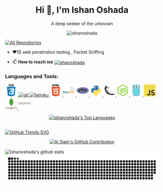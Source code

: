 <h1 align="center">Hi 👋, I'm Ishan Oshada</h1>
<p align="center"> A deep seeker of the unknown </p>

<p align="center"> <img src="https://komarev.com/ghpvc/?username=ishanoshada&label=Profile%20views&color=red&style=flat" alt="ishanoshada" /> </p>
<p align="left">
  <a href="https://github.com/ishanoshada?tab=repositories" target="_blank"><img alt="All Repositories" title="All Repositories" src="https://img.shields.io/badge/-All%20Repos-2962FF?style=for-the-badge&logo=koding&logoColor=white"/></a>
</p>


- ❤️😼 web penetration testing  , Packet Sniffing 



- 📫 **How to reach me** <a href="https://t.me/ishanoshada" target="blank"><img align="center" src="https://upload.wikimedia.org/wikipedia/commons/thumb/8/82/Telegram_logo.svg/240px-Telegram_logo.svg.png" alt="ishanoshada" height="30" width="40" /></a>



<!-- Languages and Tools -->
<h3 align="left">Languages and Tools:</h3>
<p align="left">
  <!-- CSS -->
  <a href="https://www.w3schools.com/css/" target="_blank" class="icon">
    <img src="https://raw.githubusercontent.com/devicons/devicon/master/icons/css3/css3-original-wordmark.svg" alt="css3" width="40" height="40"/>
  </a>
  <!-- Git -->
  <a href="https://git-scm.com/" target="_blank" class="icon">
    <img src="https://www.vectorlogo.zone/logos/git-scm/git-scm-icon.svg" alt="git" width="40" height="40"/>
  </a>
  <!-- Heroku -->
  <a href="https://heroku.com" target="_blank" class="icon">
    <img src="https://www.vectorlogo.zone/logos/heroku/heroku-icon.svg" alt="heroku" width="40" height="40"/>
  </a>
  <!-- HTML -->
  <a href="https://www.w3.org/html/" target="_blank" class="icon">
    <img src="https://raw.githubusercontent.com/devicons/devicon/master/icons/html5/html5-original-wordmark.svg" alt="html5" width="40" height="40"/>
  </a>
  <!-- MySQL -->
  <a href="https://www.mysql.com/" target="_blank" class="icon">
    <img src="https://raw.githubusercontent.com/devicons/devicon/master/icons/mysql/mysql-original-wordmark.svg" alt="mysql" width="40" height="40"/>
  </a>
  <!-- PHP -->
  <a href="https://www.php.net" target="_blank" class="icon">
    <img src="https://raw.githubusercontent.com/devicons/devicon/master/icons/php/php-original.svg" alt="php" width="40" height="40"/>
  </a>
  <!-- Python -->
  <a href="https://www.python.org" target="_blank" class="icon">
    <img src="https://raw.githubusercontent.com/devicons/devicon/master/icons/python/python-original.svg" alt="python" width="40" height="40"/>
  </a>
  <!-- Flask -->
  <a href="https://flask.org" target="_blank" class="icon">
    <img src="https://raw.githubusercontent.com/devicons/devicon/1119b9f84c0290e0f0b38982099a2bd027a48bf1/icons/flask/flask-original.svg" alt="flask" width="40" height="40"/>
  </a>
  <!-- Node.js -->
  <a href="https://nodejs.org" target="_blank" class="icon">
    <img src="https://raw.githubusercontent.com/devicons/devicon/1119b9f84c0290e0f0b38982099a2bd027a48bf1/icons/nodejs/nodejs-original.svg" alt="nodejs" width="40" height="40"/>
  </a>
  <!-- Go -->
  <a href="https://golang.org" target="_blank" class="icon">
    <img src="https://raw.githubusercontent.com/devicons/devicon/1119b9f84c0290e0f0b38982099a2bd027a48bf1/icons/go/go-original.svg" alt="go" width="40" height="40"/>
  </a>
  <!-- JavaScript -->
  <a href="https://developer.mozilla.org/en-US/docs/Web/JavaScript" target="_blank" class="icon">
    <img src="https://raw.githubusercontent.com/devicons/devicon/master/icons/javascript/javascript-original.svg" alt="javascript" width="40" height="40"/>
  </a>
  <!-- MongoDB -->
  <a href="https://www.mongodb.com/" target="_blank" class="icon">
    <img src="https://raw.githubusercontent.com/devicons/devicon/master/icons/mongodb/mongodb-original-wordmark.svg" alt="mongodb" width="40" height="40"/>
  </a>
  <!-- Express -->
  <a href="https://expressjs.com/" target="_blank" class="icon">
    <img src="https://raw.githubusercontent.com/devicons/devicon/master/icons/express/express-original-wordmark.svg" alt="express" width="40" height="40"/>
  </a>

</p>



<div align="center">
<a href="https://github.com/ishanoshada/github-readme-stats"><img alt="ishanoshada's Top Languages" src="https://github-readme-stats.vercel.app/api/top-langs/?username=ishanoshada&langs_count=8&layout=compact&theme=gotham&hide_border=true&bg_color=1F222E&title_color=F85D7F&icon_color=F8D866&hide=Jupyter%20Notebook" height="192px"/></a>
</br>
</div>

<br>

[![GitHub Trends SVG](https://api.githubtrends.io/user/svg/Ishanoshada/langs?time_range=one_year&theme=bright_lights)](https://githubtrends.io)


<p align="center">
  <a href="https://github.com/ishanoshada">
    <img src="https://github-profile-summary-cards.vercel.app/api/cards/profile-details?username=ishanoshada&theme=radical" alt="Al Siam's GitHub Contribution"/>
  </a>
</p>
<div id="stats">
<img align="center" src="https://github-readme-stats.vercel.app/api?username=ishanoshada&show_icons=true&theme=chartreuse-dark&line_height=28." width="400x" alt="Ishanoshada's github stats"/>

  
</div>
<picture>
  <source media="(prefers-color-scheme: dark)" srcset="https://raw.githubusercontent.com/platane/platane/output/github-contribution-grid-snake-dark.svg">
  <source media="(prefers-color-scheme: light)" srcset="https://raw.githubusercontent.com/platane/platane/output/github-contribution-grid-snake.svg">
  <img alt="github contribution grid snake animation" src="https://raw.githubusercontent.com/platane/platane/output/github-contribution-grid-snake.svg">
</picture>


<!-- <div>
<summary>Click for details</summary>

![repo size](https://img.shields.io/github/repo-size/ishanoshada/ishanoshada?label=Repo%20Size&style=for-the-badge&labelColor=black&color=20bf6b)
![GitHub forks](https://img.shields.io/github/forks/ishanoshada/ishanoshada?&labelColor=black&color=0fb9b1&style=for-the-badge)
![GitHub stars](https://img.shields.io/github/stars/ishanoshada/ishanoshada?&labelColor=black&color=f7b731&style=for-the-badge)
![GitHub LastCommit](https://img.shields.io/github/last-commit/ishanoshada/ishanoshada?logo=github&labelColor=black&color=d1d8e0&style=for-the-badge)

</div> --!>
